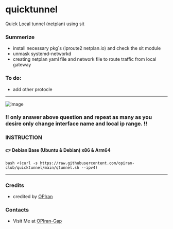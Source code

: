 # quicktunnel
Quick Local tunnel (netplan) using sit

### Summerize
 - install necessary pkg`s (iproute2 netplan.io) and check the sit module
 - unmask systemd-networkd
 - creating netplan yaml file and network file to route traffic from local gateway
   
### To do:
 - add other protocle

--------------------------
![image](https://github.com/user-attachments/assets/e6047385-80a7-4d73-a24e-f1042ed94398)

### ‼️ only answer above question and repeat as many as you desire only change interface name and local ip range. ‼️

### INSTRUCTION

#### 👉 Debian Base (Ubuntu & Debian) x86 & Arm64

```
bash <(curl -s https://raw.githubusercontent.com/opiran-club/quicktunnel/main/qtunnel.sh --ipv4)
```
---------------------------------------------------------------------------------------------------------------------------------------

### Credits
 - credited by [OPIran](https://github.com/opiran-club)

### Contacts
 - Visit Me at [OPIran-Gap](https://t.me/opiranclub)
